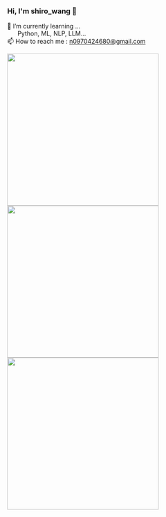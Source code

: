 ### Hi, I'm shiro_wang 👋

 🌱 I’m currently learning ...<br>
    &nbsp;&nbsp;&nbsp;&nbsp;&nbsp;
    Python, ML, NLP, LLM...<br>
 📫 How to reach me : n0970424680@gmail.com




<div>
     <img src="https://github-profile-summary-cards.vercel.app/api/cards/repos-per-language?username=shiro-wang&theme=github_dark" width="350px">
     <img src="https://github-profile-summary-cards.vercel.app/api/cards/most-commit-language?username=shiro-wang&theme=github_dark" width="350px">
     <img src="https://walfiegif.files.wordpress.com/2020/11/out-transparent-28.gif" width="350px">
</div>
<!--
**shiro-wang/shiro-wang** is a ✨ _special_ ✨ repository because its `README.md` (this file) appears on your GitHub profile.

Here are some ideas to get you started:

- 🔭 I’m currently working on ...
- 🌱 I’m currently learning ...
- 👯 I’m looking to collaborate on ...
- 🤔 I’m looking for help with ...
- 💬 Ask me about ...
- 📫 How to reach me: ...
- 😄 Pronouns: ...
- ⚡ Fun fact: ...
-->
